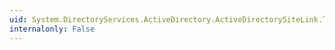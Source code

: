 ```yaml
---
uid: System.DirectoryServices.ActiveDirectory.ActiveDirectorySiteLink.ToString
internalonly: False
---
```

